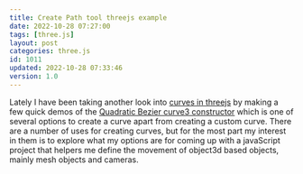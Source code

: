 ```yaml
---
title: Create Path tool threejs example
date: 2022-10-28 07:27:00
tags: [three.js]
layout: post
categories: three.js
id: 1011
updated: 2022-10-28 07:33:46
version: 1.0
---
```


Lately I have been taking another look into [curves in threejs](https://threejs.org/docs/#api/en/extras/core/Curve) by making a few quick demos of the [Quadratic Bezier curve3 constructor](https://threejs.org/docs/#api/en/extras/curves/QuadraticBezierCurve3) which is one of several options to create a curve apart from creating a custom curve. There are a number of uses for creating curves, but for the most part my interest in them is to explore what my options are for coming up with a javaScript project that helpers me define the movement of object3d based objects, mainly mesh objects and cameras.


<!-- more -->

